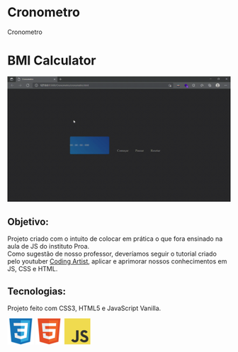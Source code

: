 # Cronometro
Cronometro
# BMI Calculator

<img src="assets/Cronometro.gif" alt="gif mostrando na prática">

<h2 id="objetivo">Objetivo:</h2>
<p>
Projeto criado com o intuito de colocar em prática o que fora ensinado na aula de JS do instituto Proa. <br>
 Como sugestão de nosso professor, deveríamos seguir o tutorial criado pelo youtuber <a href="https://www.youtube.com/watch?v=3Re18DCjJ4s&t">Coding Artist</a>, aplicar e aprimorar nossos conhecimentos em JS, CSS e HTML.
</p>
<h2 id="tecnologias">Tecnologias:</h2>
<p>
Projeto feito com CSS3, HTML5 e JavaScript Vanilla.
</p>
<img alt="CSS" src="https://github.com/devicons/devicon/raw/master/icons/css3/css3-original.svg" width="60" height="60"  /> <img alt="HTML" src="https://github.com/devicons/devicon/raw/master/icons/html5/html5-original.svg" width="60" height="60" />
<img alt="JS" src="https://github.com/devicons/devicon/raw/master/icons/javascript/javascript-original.svg"  width="60" height="60"  />

